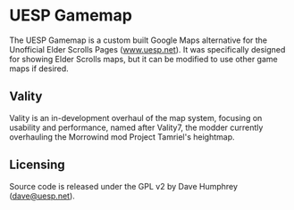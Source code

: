 # UESP Gamemap

The UESP Gamemap is a custom built Google Maps alternative for the Unofficial Elder Scrolls Pages (www.uesp.net). It was specifically designed for showing Elder Scrolls maps, but it can be modified to use other game maps if desired.

## Vality

Vality is an in-development overhaul of the map system, focusing on usability and performance, named after Vality7, the modder currently overhauling the Morrowind mod Project Tamriel's heightmap.

## Licensing

Source code is released under the GPL v2 by Dave Humphrey (dave@uesp.net).